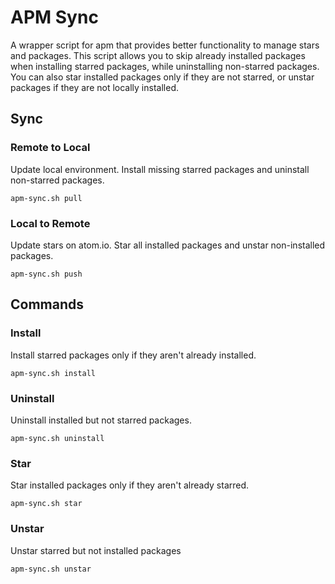 APM Sync
========

A wrapper script for apm that provides better functionality to manage stars and packages. This script allows you to skip already installed packages when installing starred packages, while uninstalling non-starred packages. You can also star installed packages only if they are not starred, or unstar packages if they are not locally installed.

## Sync

### Remote to Local

Update local environment.
Install missing starred packages and uninstall non-starred packages.

```
apm-sync.sh pull
```

### Local to Remote

Update stars on atom.io.
Star all installed packages and unstar non-installed packages.

```
apm-sync.sh push
```

## Commands

### Install

Install starred packages only if they aren't already installed.

```
apm-sync.sh install
```

### Uninstall

Uninstall installed but not starred packages.

```
apm-sync.sh uninstall
```

### Star

Star installed packages only if they aren't already starred.

```
apm-sync.sh star
```

### Unstar

Unstar starred but not installed packages

```
apm-sync.sh unstar
```

